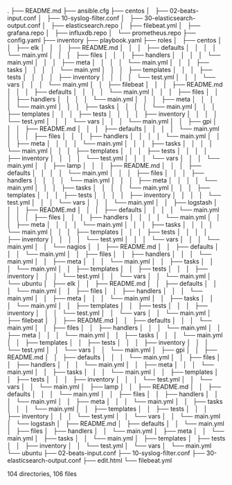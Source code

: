 .
├── README.md
├── ansible.cfg
├── centos
│   ├── 02-beats-input.conf
│   ├── 10-syslog-filter.conf
│   ├── 30-elasticsearch-output.conf
│   ├── elasticsearch.repo
│   ├── filebeat.yml
│   ├── grafana.repo
│   ├── influxdb.repo
│   └── prometheus.repo
├── config.yaml
├── inventory
├── playbook.yaml
├── roles
│   ├── centos
│   │   ├── elk
│   │   │   ├── README.md
│   │   │   ├── defaults
│   │   │   │   └── main.yml
│   │   │   ├── files
│   │   │   ├── handlers
│   │   │   │   └── main.yml
│   │   │   ├── meta
│   │   │   │   └── main.yml
│   │   │   ├── tasks
│   │   │   │   └── main.yml
│   │   │   ├── templates
│   │   │   ├── tests
│   │   │   │   ├── inventory
│   │   │   │   └── test.yml
│   │   │   └── vars
│   │   │       └── main.yml
│   │   ├── filebeat
│   │   │   ├── README.md
│   │   │   ├── defaults
│   │   │   │   └── main.yml
│   │   │   ├── files
│   │   │   ├── handlers
│   │   │   │   └── main.yml
│   │   │   ├── meta
│   │   │   │   └── main.yml
│   │   │   ├── tasks
│   │   │   │   └── main.yml
│   │   │   ├── templates
│   │   │   ├── tests
│   │   │   │   ├── inventory
│   │   │   │   └── test.yml
│   │   │   └── vars
│   │   │       └── main.yml
│   │   ├── gpi
│   │   │   ├── README.md
│   │   │   ├── defaults
│   │   │   │   └── main.yml
│   │   │   ├── files
│   │   │   ├── handlers
│   │   │   │   └── main.yml
│   │   │   ├── meta
│   │   │   │   └── main.yml
│   │   │   ├── tasks
│   │   │   │   └── main.yml
│   │   │   ├── templates
│   │   │   ├── tests
│   │   │   │   ├── inventory
│   │   │   │   └── test.yml
│   │   │   └── vars
│   │   │       └── main.yml
│   │   ├── lamp
│   │   │   ├── README.md
│   │   │   ├── defaults
│   │   │   │   └── main.yml
│   │   │   ├── files
│   │   │   ├── handlers
│   │   │   │   └── main.yml
│   │   │   ├── meta
│   │   │   │   └── main.yml
│   │   │   ├── tasks
│   │   │   │   └── main.yml
│   │   │   ├── templates
│   │   │   ├── tests
│   │   │   │   ├── inventory
│   │   │   │   └── test.yml
│   │   │   └── vars
│   │   │       └── main.yml
│   │   ├── logstash
│   │   │   ├── README.md
│   │   │   ├── defaults
│   │   │   │   └── main.yml
│   │   │   ├── files
│   │   │   ├── handlers
│   │   │   │   └── main.yml
│   │   │   ├── meta
│   │   │   │   └── main.yml
│   │   │   ├── tasks
│   │   │   │   └── main.yml
│   │   │   ├── templates
│   │   │   ├── tests
│   │   │   │   ├── inventory
│   │   │   │   └── test.yml
│   │   │   └── vars
│   │   │       └── main.yml
│   │   └── nagios
│   │       ├── README.md
│   │       ├── defaults
│   │       │   └── main.yml
│   │       ├── files
│   │       ├── handlers
│   │       │   └── main.yml
│   │       ├── meta
│   │       │   └── main.yml
│   │       ├── tasks
│   │       │   └── main.yml
│   │       ├── templates
│   │       ├── tests
│   │       │   ├── inventory
│   │       │   └── test.yml
│   │       └── vars
│   │           └── main.yml
│   └── ubuntu
│       ├── elk
│       │   ├── README.md
│       │   ├── defaults
│       │   │   └── main.yml
│       │   ├── files
│       │   ├── handlers
│       │   │   └── main.yml
│       │   ├── meta
│       │   │   └── main.yml
│       │   ├── tasks
│       │   │   └── main.yml
│       │   ├── templates
│       │   ├── tests
│       │   │   ├── inventory
│       │   │   └── test.yml
│       │   └── vars
│       │       └── main.yml
│       ├── filebeat
│       │   ├── README.md
│       │   ├── defaults
│       │   │   └── main.yml
│       │   ├── files
│       │   ├── handlers
│       │   │   └── main.yml
│       │   ├── meta
│       │   │   └── main.yml
│       │   ├── tasks
│       │   │   └── main.yml
│       │   ├── templates
│       │   ├── tests
│       │   │   ├── inventory
│       │   │   └── test.yml
│       │   └── vars
│       │       └── main.yml
│       ├── gpi
│       │   ├── README.md
│       │   ├── defaults
│       │   │   └── main.yml
│       │   ├── files
│       │   ├── handlers
│       │   │   └── main.yml
│       │   ├── meta
│       │   │   └── main.yml
│       │   ├── tasks
│       │   │   └── main.yml
│       │   ├── templates
│       │   ├── tests
│       │   │   ├── inventory
│       │   │   └── test.yml
│       │   └── vars
│       │       └── main.yml
│       ├── lamp
│       │   ├── README.md
│       │   ├── defaults
│       │   │   └── main.yml
│       │   ├── files
│       │   ├── handlers
│       │   │   └── main.yml
│       │   ├── meta
│       │   │   └── main.yml
│       │   ├── tasks
│       │   │   └── main.yml
│       │   ├── templates
│       │   ├── tests
│       │   │   ├── inventory
│       │   │   └── test.yml
│       │   └── vars
│       │       └── main.yml
│       └── logstash
│           ├── README.md
│           ├── defaults
│           │   └── main.yml
│           ├── files
│           ├── handlers
│           │   └── main.yml
│           ├── meta
│           │   └── main.yml
│           ├── tasks
│           │   └── main.yml
│           ├── templates
│           ├── tests
│           │   ├── inventory
│           │   └── test.yml
│           └── vars
│               └── main.yml
└── ubuntu
    ├── 02-beats-input.conf
    ├── 10-syslog-filter.conf
    ├── 30-elasticsearch-output.conf
    ├── edit.html
    └── filebeat.yml

104 directories, 106 files
